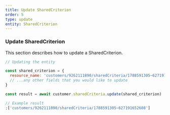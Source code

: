 ```yaml
---
title: Update SharedCriterion
order: 5
type: update
entity: SharedCriterion
---
```


### Update SharedCriterion

This section describes how to update a SharedCriterion.

```javascript
// Updating the entity

const shared_criterion = {
  resource_name: 'customers/9262111890/sharedCriteria/1788591305~627191652608', // The resource_name is required
  // ...any other fields that you would like to update
}

const result = await customer.sharedCriteria.update(shared_criterion)
```

```javascript
// Example result
;['customers/9262111890/sharedCriteria/1788591305~627191652608']
```
